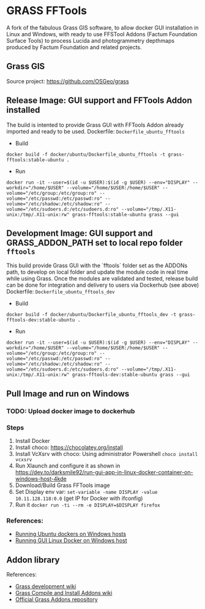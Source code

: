 
# GRASS FFTools

A fork of the fabulous Grass GIS software, to allow docker GUI installation in Linux and Windows, with ready to use FFSTool Addons (Factum Foundation Surface Tools) to process Lucida and photogrammetry depthmaps produced by Factum Foundation and related projects. 

## Grass GIS

Source project: https://github.com/OSGeo/grass

## Release Image: GUI support and FFTools Addon installed

The build is intented to provide Grass GUI with FFTools Addon already imported and ready to be used.
Dockerfile: `Dockerfile_ubuntu_fftools`

* Build
```
docker build -f docker/ubuntu/Dockerfile_ubuntu_fftools -t grass-fftools:stable-ubuntu .
```
* Run
```
docker run -it --user=$(id -u $USER):$(id -g $USER) --env="DISPLAY" --workdir="/home/$USER" --volume="/home/$USER:/home/$USER" --volume="/etc/group:/etc/group:ro" --volume="/etc/passwd:/etc/passwd:ro" --volume="/etc/shadow:/etc/shadow:ro" --volume="/etc/sudoers.d:/etc/sudoers.d:ro" --volume="/tmp/.X11-unix:/tmp/.X11-unix:rw" grass-fftools:stable-ubuntu grass --gui
```

## Development Image: GUI support and GRASS_ADDON_PATH set to local repo folder `fftools` 

This build provide Grass GUI with the ´fftools´ folder set as the ADDONs path, to develop on local folder and update the module code in real time while using Grass.
Once the modules are validated and tested, release build can be done for integration and delivery to users via Dockerhub (see above) 
Dockerfile: `Dockerfile_ubuntu_fftools_dev`

* Build
```
docker build -f docker/ubuntu/Dockerfile_ubuntu_fftools_dev -t grass-fftools-dev:stable-ubuntu .
```
* Run
```
docker run -it --user=$(id -u $USER):$(id -g $USER) --env="DISPLAY" --workdir="/home/$USER" --volume="/home/$USER:/home/$USER" --volume="/etc/group:/etc/group:ro" --volume="/etc/passwd:/etc/passwd:ro" --volume="/etc/shadow:/etc/shadow:ro" --volume="/etc/sudoers.d:/etc/sudoers.d:ro" --volume="/tmp/.X11-unix:/tmp/.X11-unix:rw" grass-fftools-dev:stable-ubuntu grass --gui
```

## Pull Image and run on Windows

### TODO: Upload docker image to dockerhub

### Steps
1. Install Docker
2. Install choco: https://chocolatey.org/install
3. Install VcXsrv with choco: Using administrator Powershell `choco install vcxsrv`
4. Run Xlaunch and configure it as shown in https://dev.to/darksmile92/run-gui-app-in-linux-docker-container-on-windows-host-4kde
5. Download/Build Grass FFTools image
6. Set Display env var: `set-variable -name DISPLAY -value 10.11.128.118:0.0` (get IP for Docker with ifconfig)
6. Run it `docker run -ti --rm -e DISPLAY=$DISPLAY firefox`

### References: 

* [Running Ubuntu dockers on Windows hosts](https://ubuntu.com/tutorials/windows-ubuntu-hyperv-containers#1-overview) 
* [Running GUI Linux Docker on Windows host](https://dev.to/darksmile92/run-gui-app-in-linux-docker-container-on-windows-host-4kde)

## Addon library

References: 
* [Grass development wiki](https://grasswiki.osgeo.org/wiki/Development)
* [Grass Compile and Install Addons wiki](https://grasswiki.osgeo.org/wiki/Compile_and_Install#Addons)
* [Official Grass Addons repository](https://github.com/OSGeo/grass-addons)
